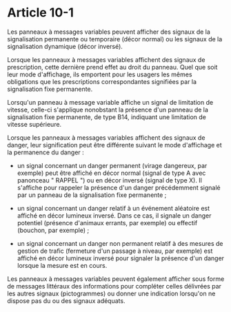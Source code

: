 # Article 10-1

Les panneaux à messages variables peuvent afficher des signaux de la signalisation permanente ou temporaire (décor normal) ou les signaux de la signalisation dynamique (décor inversé).

Lorsque les panneaux à messages variables affichent des signaux de prescription, cette dernière prend effet au droit du panneau. Quel que soit leur mode d'affichage, ils emportent pour les usagers les mêmes obligations que les prescriptions correspondantes signifiées par la signalisation fixe permanente.

Lorsqu'un panneau à message variable affiche un signal de limitation de vitesse, celle-ci s'applique nonobstant la présence d'un panneau de la signalisation fixe permanente, de type B14, indiquant une limitation de vitesse supérieure.

Lorsque les panneaux à messages variables affichent des signaux de danger, leur signification peut être différente suivant le mode d'affichage et la permanence du danger :

- un signal concernant un danger permanent (virage dangereux, par exemple) peut être affiché en décor normal (signal de type A avec panonceau " RAPPEL ") ou en décor inversé (signal de type X). Il s'affiche pour rappeler la présence d'un danger précédemment signalé par un panneau de la signalisation fixe permanente ;

- un signal concernant un danger relatif à un événement aléatoire est affiché en décor lumineux inversé. Dans ce cas, il signale un danger potentiel (présence d'animaux errants, par exemple) ou effectif (bouchon, par exemple) ;

- un signal concernant un danger non permanent relatif à des mesures de gestion de trafic (fermeture d'un passage à niveau, par exemple) est affiché en décor lumineux inversé pour signaler la présence d'un danger lorsque la mesure est en cours.

Les panneaux à messages variables peuvent également afficher sous forme de messages littéraux des informations pour compléter celles délivrées par les autres signaux (pictogrammes) ou donner une indication lorsqu'on ne dispose pas du ou des signaux adéquats.

